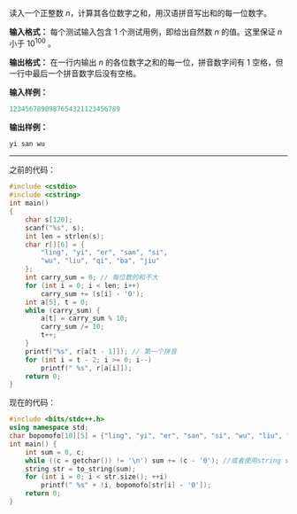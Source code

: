 读入一个正整数 $n$，计算其各位数字之和，用汉语拼音写出和的每一位数字。

**输入格式：**
每个测试输入包含 $1$ 个测试用例，即给出自然数 $n$ 的值。这里保证 $n$ 小于 $10^{​100}$ ​​。

**输出格式：**
在一行内输出 $n$ 的各位数字之和的每一位，拼音数字间有 $1$ 空格，但一行中最后一个拼音数字后没有空格。

**输入样例：**

```swift
1234567890987654321123456789
```

**输出样例：**

```swift
yi san wu
```
---
之前的代码：
```cpp
#include <cstdio>
#include <cstring>
int main()
{
    char s[120];
    scanf("%s", s);
    int len = strlen(s); 
    char r[][6] = {
        "ling", "yi", "er", "san", "si", 
        "wu", "liu", "qi", "ba", "jiu"
    };
    int carry_sum = 0; // 每位数的和不大
    for (int i = 0; i < len; i++) 
        carry_sum += (s[i] - '0');
    int a[5], t = 0; 
    while (carry_sum) {
        a[t] = carry_sum % 10;
        carry_sum /= 10;
        t++;
    }
    printf("%s", r[a[t - 1]]); // 第一个拼音
    for (int i = t - 2; i >= 0; i--) 
        printf(" %s", r[a[i]]);
    return 0;
}
```
现在的代码：
```cpp
#include <bits/stdc++.h>
using namespace std;
char bopomofo[10][5] = {"ling", "yi", "er", "san", "si", "wu", "liu", "qi", "ba", "jiu"};
int main() {
    int sum = 0, c; 
    while ((c = getchar()) != '\n') sum += (c - '0'); //或者使用string s; cin >> s; ...
    string str = to_string(sum); 
    for (int i = 0; i < str.size(); ++i) 
        printf(" %s" + !i, bopomofo[str[i] - '0']);
    return 0;
}
```
